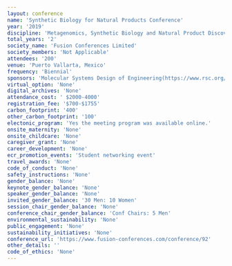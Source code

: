 ```yaml
---
layout: conference 
name: 'Synthetic Biology for Natural Products Conference'
year: '2019'
discipline: 'Metagenomics, Synthetic Biology and Natural Product Discovery'
total_years: '2'
society_name: 'Fusion Conferences Limited'
society_members: 'Not Applicable'
attendees: '200'
venue: 'Puerto Vallarta, Mexico'
frequency: 'Biennial'
sponsors: 'Molecular Systems Design of Engineering(https://www.rsc.org/journals-books-databases/about-journals/msde/)'
virtual_option: 'None'
digital_archives: 'None'
attendance_cost: ' $2000-4000'
registration_fee: '$700-$1755'
carbon_footprint: '400'
other_carbon_footprint: '100'
electonic_program: 'Yes the meeting program was available online.'
onsite_maternity: 'None'
onsite_childcare: 'None'
caregiver_grant: 'None'
career_development: 'None'
ecr_promotion_events: 'Student networking event'
travel_awards: 'None'
code_of_conduct: 'None'
safety_instructions: 'None'
gender_balance: 'None'
keynote_gender_balance: 'None'
speaker_gender_balance: 'None'
invited_gender_balance: '30 Men: 10 Women'
session_chair_gender_balance: 'None'
conference_chair_gender_balance: 'Conf Chairs: 5 Men'
environmental_sustainability: 'None'
public_engagement: 'None'
sustainability_initiatives: 'None'
conference_url: 'https://www.fusion-conferences.com/conference/92'
other_details: ''
code_of_ethics: 'None'
---
```

